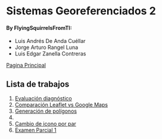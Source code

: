 # Sistemas Georeferenciados 2
#### By FlyingSquirrelsFromTI:
* Luis Andrés De Anda Cuéllar
* Jorge Arturo Rangel Luna
* Luis Edgar Zanella Contreras

[Pagina Principal](https://flyingsquirrelsfromti.github.io/Sistemas-Georef2)
## Lista de trabajos
1. [Evaluación diagnóstico](https://flyingsquirrelsfromti.github.io/Sistemas-Georef2/Ejercicio1/)
2. [Comparación Leaflet vs Google Maps](https://flyingsquirrelsfromti.github.io/Sistemas-Georef2/Ejercicio2/)
3. [Generación de polígonos](https://flyingsquirrelsfromti.github.io/Sistemas-Georef2/Ejercicio3/)
4. 
5. [Cambio de icono por par](https://flyingsquirrelsfromti.github.io/Sistemas-Georef2/Ejercicio5/)
6. [Examen Parcial 1](https://flyingsquirrelsfromti.github.io/Sistemas-Georef2/EP1/)